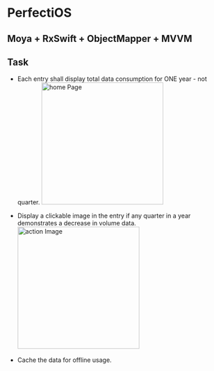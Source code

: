 # PerfectiOS


## Moya + RxSwift + ObjectMapper + MVVM

## Task

* Each entry shall display total data consumption for ONE year - not quarter.
<img alt="home Page" src="https://github.com/liushengnnan/PerfectiOS/blob/master/Image/Home.png?raw=true" width="280">&nbsp;

* Display a clickable image in the entry if any quarter in a year demonstrates a decrease in volume data.
<img alt="action Image" src="https://github.com/liushengnnan/PerfectiOS/blob/master/Image/actionImage.png?raw=true" width="280">&nbsp;

* Cache the data for offline usage.
